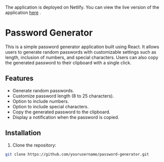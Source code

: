 The application is deployed on Netlify. You can view the live version of the application [here](https://latest-password-generator.netlify.app) .

# Password Generator

This is a simple password generator application built using React. It allows users to generate random passwords with customizable settings such as length, inclusion of numbers, and special characters. Users can also copy the generated password to their clipboard with a single click.

## Features

- Generate random passwords.
- Customize password length (8 to 25 characters).
- Option to include numbers.
- Option to include special characters.
- Copy the generated password to the clipboard.
- Display a notification when the password is copied.

## Installation

1. Clone the repository:

```bash
git clone https://github.com/yourusername/password-generator.git

